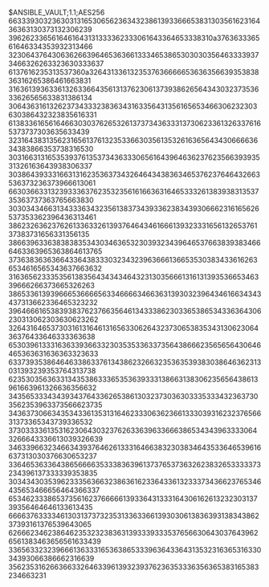 $ANSIBLE_VAULT;1.1;AES256
66333930323630313165306562363432386139336665383130356162316436363130373132306239
3962623365616461643131333362333061643364653338310a376363336561646334353932313466
32306437643063626639646536366133346538653030303564633339373466326263323630333637
6137616235313537360a326431336132353763666665363635663935383836316265386461663831
31636139363361326336643561313762306137393862656434303237353633626565633831386134
30643631613262373433323836343163356431356165653466306232303630386432323835616331
61383361656164663030376265326137373436333137306233613263376165373737303635633439
32316438313562316561376132353366303561353261636564343066663634383866353738316530
30316631316535393761353734363330656164396463623762356639393531326163643938306337
30386439333166313162353637343264643438363465376237646432663536373236373966613061
66303663313239333637623532356161663631646533326138393831353735363737363765663830
30303434663134333634323561383734393362383439306662316165626537353362396436313461
38623263623762613363326139376464346166613932333165613265376137383731656331356135
38663963363838383534303463653230393234396465376638393834666463363965363864613765
37363836363664336438333032343239636661366535303834336162636534616565343637663632
31636562333535613835643434346432313035666131613139353665346339666266373665326263
38653361393966653666656334666634663631393032396434616634343437313662336465323232
39646661653839383762376635646134333862303365386534336364306230313062303630623262
32643164653730316131646131656330626432373065383534313062306436376433646333363638
65303961333163633936633230353533633735643866623565656430646465363631636363323633
63373935386464633863376134386232663235363539383038646362313031393239353764313738
62353035636331343538633365353639333138663138306235656438613961663961326636356632
34356533343439343764336265386130323730363033353334323637303562353963373566623735
34363730663435343361353131646233306362366133303931623237656631373365343739336532
37303333613531623064303237626336396336663865343439633330643266643336613039326639
34633966323466343937646261333164663832303834643533646539616637313030376630653237
33646536336438656666353338363961373765373632623832653333373234396137333339353835
30343430353962333563663238636162336433613233373436623765346435653466656464366337
65346233386537356162376666613933643133316430616261323230313739356464646133613435
66663763333461303137373235313363366139303061383639313834386237393161376539643065
62666234623864623532323836313933393335376566306430376439626561383463656561633439
33656332323966613633316536386533396364336431353231636531633034393066386662316639
35623531626636633264633961393239376236353336356365383165383234663231
